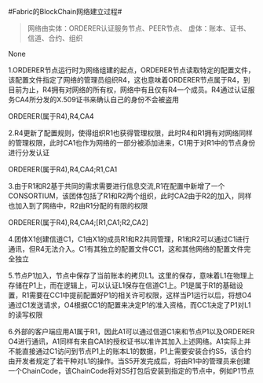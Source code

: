 #Fabric的BlockChain网络建立过程#
>网络由实体：ORDERER认证服务节点、PEER节点、 虚体：账本、证书、信道、合约、组织

None

1.ORDERER节点运行时为网络组建的起点，ORDERER节点读取特定的配置文件，该配置文件指定了网络的管理员组织R4，这也意味着ORDERER节点属于R4，到目前为止，R4拥有对网络的所有权，网络中有且仅有R4一个成员。R4通过认证服务CA4所分发的X.509证书来确认自己的身份不会被盗用

ORDERER(属于R4),R4,CA4

2.R4更新了配置规则，使得组织R1也获得管理权限，此时R4和R1拥有对网络同样的管理权限，此时CA1也作为网络的一部分被添加进来，C1用于对R1中的节点身份进行分发认证

ORDERER(属于R4),R4,CA4;R1,CA1

3.由于R1和R2基于共同的需求需要进行信息交流,R1在配置中新增了一个CONSORTIUM，该团体包括了R1和R2两个组织，此时CA2由于R2的加入，同样也加入到了网络中，R2由R1分配的有限的权限

ORDERER(属于R4),R4,CA4;[R1,CA1;R2,CA2]

4.团体X1创建信道C1，C1由X1的成员R1和R2共同管理，R1和R2可以通过C1进行通讯，但R4无法介入。C1有其独立的配置文件CC1，这和其他网络的配置文件完全独立

5.节点P1加入，节点中保存了当前账本的拷贝L1。这里的保存，意味着L1在物理上存储在P1上，而在逻辑上，可以认证L1保存在信道C1上。P1是属于R1的基础设置，R1需要在CC1中提前配置好P1的相关许可权限，这样当P1运行以后，将想O4通过C1发送请求，O4根据CC1的配置来决定P1的准入资格，而CC1决定了P1对L1的读写权限

6.外部的客户端应用A1属于R1，因此A1可以通过信道C1来和节点P1以及ORDERER O4进行通讯，A1同样有来自CA1的授权证书以准许其加入上述网络。A1实际上并不能直接通过C1访问到节点P1上的账本L1的数据，P1上需要安装合约S5，该合约由开发者规定了若干种对L1的操作。当S5开发完成后，将由R1中的管理员来创建一个ChainCode，该ChainCode将对S5打包后安装到指定的节点中，例如P1节点